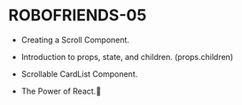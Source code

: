 # ROBOFRIENDS-05

- Creating a Scroll Component.

- Introduction to props, state, and children.   (props.children)

- Scrollable CardList Component.

- The Power of React.💪
